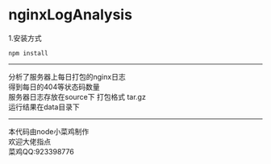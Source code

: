 # nginxLogAnalysis

1.安装方式
```$xslt
npm install
```

***

分析了服务器上每日打包的nginx日志 <br>
得到每日的404等状态码数量 <br>
服务器日志存放在source下 打包格式 tar.gz <br>
运行结果在data目录下

***

本代码由node小菜鸡制作 <br>
欢迎大佬指点 <br>
菜鸡QQ:923398776


